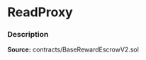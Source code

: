 # ReadProxy

### Description <a id="description"></a>

**Source:** contracts/BaseRewardEscrowV2.sol

